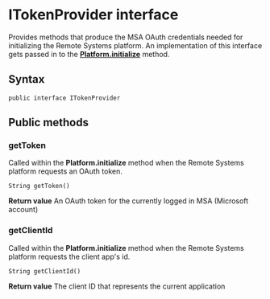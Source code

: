 # ITokenProvider interface
Provides methods that produce the MSA OAuth credentials needed for initializing the Remote Systems platform. An implementation of this interface gets passed in to the [**Platform.initialize**](Platform.md) method.

## Syntax
`public interface ITokenProvider`

## Public methods

### getToken
Called within the **Platform.initialize** method when the Remote Systems platform requests an OAuth token.

`String getToken()`

**Return value**
An OAuth token for the currently logged in MSA (Microsoft account)

### getClientId
Called within the **Platform.initialize** method when the Remote Systems platform requests the client app's id.

`String getClientId()`

**Return value**
The client ID that represents the current application
